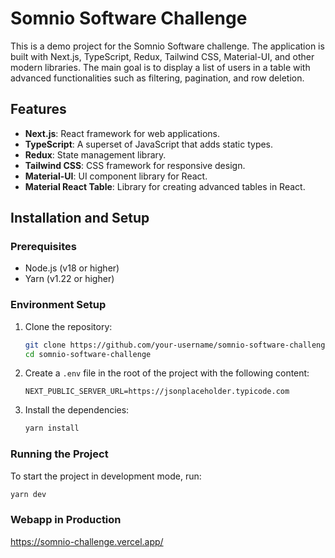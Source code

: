# Somnio Software Challenge

This is a demo project for the Somnio Software challenge. The application is built with Next.js, TypeScript, Redux, Tailwind CSS, Material-UI, and other modern libraries. The main goal is to display a list of users in a table with advanced functionalities such as filtering, pagination, and row deletion.

## Features

- **Next.js**: React framework for web applications.
- **TypeScript**: A superset of JavaScript that adds static types.
- **Redux**: State management library.
- **Tailwind CSS**: CSS framework for responsive design.
- **Material-UI**: UI component library for React.
- **Material React Table**: Library for creating advanced tables in React.

## Installation and Setup

### Prerequisites

- Node.js (v18 or higher)
- Yarn (v1.22 or higher)

### Environment Setup

1. Clone the repository:
    ```bash
    git clone https://github.com/your-username/somnio-software-challenge.git
    cd somnio-software-challenge
    ```

2. Create a `.env` file in the root of the project with the following content:
    ```env
    NEXT_PUBLIC_SERVER_URL=https://jsonplaceholder.typicode.com
    ```

3. Install the dependencies:
    ```bash
    yarn install
    ```

### Running the Project

To start the project in development mode, run:

```bash
yarn dev
```

### Webapp in Production
https://somnio-challenge.vercel.app/
